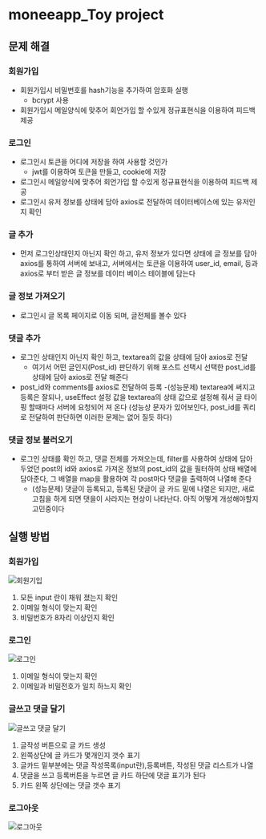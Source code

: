 # moneeapp_Toy project

## 문제 해결
### 회원가입
- 회원가입시 비밀번호를 hash기능을 추가하여 암호화 실행 
  - bcrypt 사용
- 회원가입시 메일양식에 맞추어 회언가입 할 수있게 정규표현식을 이용하여 피드백 제공

### 로그인
- 로그인시 토큰을 어디에 저장을 하여 사용할 것인가
  - jwt를 이용하여 토큰을 만들고, cookie에 저장
- 로그인시 메일양식에 맞추어 회언가입 할 수있게 정규표현식을 이용하여 피드백 제공
- 로그인시 유저 정보를 상태에 담아 axios로 전달하여 데이터베이스에 있는 유저인지 확인

### 글 추가
- 먼저 로그인상태인지 아닌지 확인 하고, 유저 정보가 있다면 상태에 글 정보를 담아 axios를 통하여 서버에 보내고, 서버에서는 토큰을 이용하여 user_id, email, 등과 axios로 부터 받은 글 정보를 데이터 베이스 테이블에 담는다
### 글 정보 가져오기
- 로그인시 글 목록 페이지로 이동 되며, 글전체를 볼수 있다
### 댓글 추가
- 로그인 상태인지 아닌지 확인 하고, textarea의 값을 상태에 담아 axios로 전달
   - 여기서 어떤 글인지(Post_id) 판단하기 위해 포스트 선택시 선택한 post_id를 상태에 담아 axios로 전달 해준다
- post_id와 comments를 axios로 전달하여 등록
  -(성능문제) textarea에 써지고 등록은 잘되나, useEffect 설정 값을 textarea의 상태 값으로 설정해 줘서 글 타이핑 할때마다 서버에 요청되어 져 온다 (성능상 문자가 있어보인다, post_id를 쿼리로 전달하여 판단하면 이러한 문제는 없어 질듯 하다)

### 댓글 정보 불러오기
- 로그인 상태를 확인 하고, 댓글 전체를 가져오는데, filter를 사용하여 상태에 담아 두었던 post의 id와 axios로 가져온 정보의 post_id의 값을 필터하여 상태 배열에 담아준다, 그 배열을 map을 활용하여 각 post마다 댓글을 출력하여 나열해 준다
  - (성능문제) 댓글이 등록되고, 등록된 댓글이 글 카드 밑에 나열은 되지만, 새로고침을 하게 되면 댓을이 사라지는 현상이 나타난다. 아직 어떻게 개성해야할지 고민중이다


## 실행 방법
### 회원가입
![회원기입](https://user-images.githubusercontent.com/83868259/159215495-963c937d-e9bf-45de-bb7a-b6e47d8d6a78.gif)
1. 모든 input 란이 채워 졌는지 확인
2. 이메일 형식이 맞는지 확인
3. 비밀번호가 8자리 이상인지 확인


### 로그인
![로그인](https://user-images.githubusercontent.com/83868259/159215652-907fcebb-ec70-4bcd-9026-513f95e6642c.gif)

1. 이메일 형식이 맞는지 확인
2. 이메일과 비밀전호가 일치 하느지 확인


### 글쓰고 댓글 달기
![글쓰고 댓글 달기](https://user-images.githubusercontent.com/83868259/159215895-5b42e923-8231-4d38-98be-a35377af9004.gif)

1. 글작성 버튼으로 글 카드 생성
2. 왼쪽상단에 글 카드가 몇개인지 갯수 표기
3. 글카드 밑부분에는 댓글 작성목록(input란),등록버튼, 작성된 댓글 리스트가 나열
4. 댓글을 쓰고 등록버튼을 누르면 글 카드 하단에 댓글 표기가 된다
5. 카드 왼쪽 상단에는 댓글 갯수 표기


### 로그아웃
![로그아웃](https://user-images.githubusercontent.com/83868259/159215957-18db7727-a41c-4eba-a067-ed0904086293.gif)
